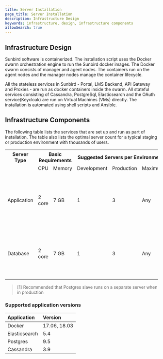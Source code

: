 ```yaml
---
title: Server Installation
page_title: Server Installation
description: Infrastructure Design
keywords: infrastructure, design, infrastructure components
allowSearch: true
---
```

 
## Infrastructure Design

Sunbird software is containerized. The installation script uses the Docker swarm orchestration engine to run the Sunbird docker images. The Docker swarm consists of manager and agent nodes. The containers run on the agent nodes and the manager nodes manage the container lifecycle.

All the stateless services in Sunbird - Portal, LMS Backend, API Gateway and Proxies - are run as docker containers inside the swarm. All stateful services consisting of Cassandra, PostgreSql, Elasticsearch and the OAuth service(Keycloak) are run on Virtual Machines (VMs) directly. The installation is automated using shell scripts and Ansible.

## Infrastructure Components

The following table lists the services that are set up and run as part of installation. The table also lists the optimal server count for a typical staging or production environment with thousands of users.

<table>
  <tr>
    <th style="width:20%;">Server Type</th>
    <th style="width:25%", colspan="2">Basic Requirements</th>
    <th style="width:35%", colspan="3">Suggested Servers per Environment</th>
    <th style="width:20%;">Services</th>
  </tr>
  <tr>
    <td></td>
    <td>CPU</td>
    <td>Memory</td>
    <td>Development</td>
    <td>Production</td>
    <td>Maximum</td>
    <td></td>
  </tr>
  <tr>
    <td rowspan="4">Application</td>
    <td rowspan="4">2 core</td>
    <td rowspan="4">7 GB</td>
    <td rowspan="4">1</td>
    <td rowspan="4">3</td>
    <td rowspan="4">Any</td>
    <td>Docker Swarm Manager</td>
  </tr>
  <tr>
    <td>Docker Swarm Agent</td>
  </tr>
  <tr>
    <td>Keycloak</td>
  </tr>
  <tr>
    <td>Badgr</td>
  </tr>
  <tr>
    <td rowspan="4">Database</td>
    <td rowspan="4">2 core</td>
    <td rowspan="4">7 GB</td>
    <td rowspan="4">1</td>
    <td rowspan="4">3</td>
    <td rowspan="4">Any</td>
    <td>Elastic Search
</td>
  </tr>
  <tr>
    <td>Postgres Master
</td>
  </tr>
  <tr>
    <td>Postgres Slave<sup>[1]</sup></td>
  </tr>
  <tr>
    <td>Cassandra</td>
  </tr>
</table>

> [1] Recommended that Postgres slave runs on a separate server when in production

### Supported application versions

Application |Version
:----- |:--------
Docker | 17.06, 18.03
Elasticsearch | 5.4 
Postgres | 9.5 
Cassandra | 3.9 

